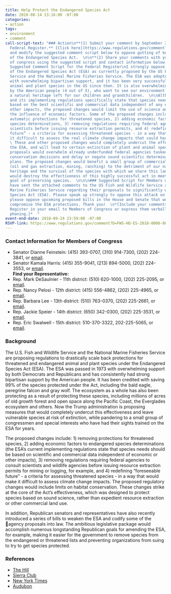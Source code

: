 ```yaml
---
title: Help Protect the Endangered Species Act
date: 2018-08-14 13:16:00 -07:00
categories:
- action
tags:
- environment
- comment
call-script-text: "### Action\n**(1) Submit your comment by September 24th to the
  Federal Register.** [Click here](https://www.regulations.gov/comment?D=FWS-HQ-ES-2018-0006-0001)
  and modify the suggested comment script below to oppose gutting of key provisions
  of the Endangered Species Act.  \n\n**(2) Share your comments with your members
  of congress using the suggested script and contact information below.**  \n\n###
  Suggested Comment Script for the Federal Register\nI strongly oppose any weakening
  of the Endangered Species Act (ESA) as currently proposed by the US Fish and Wildlife
  Service and the National Marine Fisheries Service. The ESA was adopted in 1973,
  with overwhelming bipartisan support, and it has been very successful in preserving
  animal and plant species in the US since then. It is also overwhelmingly supported
  by the American people (4 out of 5), who want to see our environment protected and
  a natural heritage left for our children and grandchildren.  \n\nAlthough the ESA
  and its implementing regulations specifically state that species needs should be
  based on the best scientific and commercial data independent of any economic or
  other impacts, the proposed changes would limit the use of science and increase
  the influence of economic factors. Some of the proposed changes include: 1) removing
  automatic protections for threatened species, 2) adding economic factors to endangered
  species determinations, 3) removing regulations requiring federal agencies to consult
  scientists before issuing resource extraction permits, and 4) redefining “foreseeable
  future” - a criteria for assessing threatened species - in a way that would make
  it difficult to assess the real climate change impacts that could harm species.
  \ These and other proposed changes would completely undercut the effectiveness of
  the ESA, and will lead to certain extinction of plant and animal species. These
  proposals would overwhelm already underfunded federal agencies tasked with making
  conservation decisions and delay or negate sound scientific determinations and recovery
  plans. The proposed changes would benefit a small group of commercial interests
  (oil and gas extraction, mining, ranching) to the detriment of our nation’s national
  heritage and the survival of the species with which we share this land. The changes
  would destroy the effectiveness of this highly successful act in meeting its intended
  goal of preserving species.  \n\n\n### Suggested Script for Members of Congress\nI
  have sent the attached comments to the US Fish and Wildlife Service and National
  Marine Fisheries Service regarding their proposals to significantly weaken the Endangered
  Species Act (ESA). Please speak up strongly to oppose this attack on the ESA and
  please oppose upcoming proposed bills in the House and Senate that would greatly
  compromise the ESA protections. Thank you!  \n*[Include your comments to the Federal
  Register in your email to Members of Congress or express them verbally if you are
  phoning.]*  "
event-end-date: 2018-09-24 23:59:00 -07:00
RSVP-link: https://www.regulations.gov/comment?D=FWS-HQ-ES-2018-0006-0001
---
```


### Contact Information for Members of Congress
  * Senator Dianne Feinstein: (415) 393-0707, (310) 914-7300, (202) 224-3841, or [email](https://www.feinstein.senate.gov/public/index.cfm/e-mail-me).  
  * Senator Kamala Harris: (415) 355-9041, (213) 894-5000, (202) 224-3553, or [email](https://www.harris.senate.gov/contact/email).  
**Find your Representative:**
  * Rep. Mark DeSaulnier - 11th district:  (510) 620-1000, (202) 225-2095, or [email](https://desaulnier.house.gov/contact/email).  
  * Rep. Nancy Pelosi - 12th district:  (415) 556-4862, (202) 225-4965, or [email](https://pelosi.house.gov/contact-me/email-me).  
  * Rep. Barbara Lee - 13th district:  (510) 763-0370, (202) 225-2661, or [email](https://lee.house.gov/contact/email-me).  
  * Rep. Jackie Speier - 14th district: (650) 342-0300, (202) 225-3531, or [email](https://speier.house.gov/contact/email).  
  * Rep. Eric Swalwell - 15th district: 510-370-3322, 202-225-5065, or [email](https://swalwell.house.gov/contact).  

### Background
The U.S. Fish and Wildlife Service and the National Marine Fisheries Service are proposing regulations to drastically scale back protections for threatened and endangered animal and plant species under the Endangered Species Act (ESA). The ESA was passed in 1973 with overwhelming support by both Democrats and Republicans and has consistently had strong bipartisan support by the American people. It has been credited with saving 99% of the species protected under the Act, including the bald eagle, peregrine falcon and gray wolf.  The ecosystem as a whole has also been protecting as a result of protecting these species, including millions of acres of old growth forest and open space along the Pacific Coast, the Everglades ecosystem and others.  Now the Trump administration is proposing measures that would completely undercut this effectiveness and leave vulnerable species at risk of extinction, while pandering to a small group of congressmen and special interests who have had their sights trained on the ESA for years.  

The proposed changes include: 1) removing protections for threatened species, 2) adding economic factors to endangered species determinations (the ESA’s current implementing regulations state that species needs should be based on scientific and commercial data independent of economic or other impacts), 3) removing regulations requiring federal agencies to consult scientists and wildlife agencies before issuing resource extraction permits for mining or logging, for example, and 4) redefining “foreseeable future” - a criteria for assessing threatened species - in a way that would make it difficult to assess climate change impacts. The proposed regulatory changes would include limits on habitat conservation.  These changes strike at the core of the Act’s effectiveness, which was designed to protect species based on sound science, rather than expedient resource extraction or other commercial land use.  

In addition, Republican senators and representatives have also recently introduced a series of bills to weaken the ESA and codify some of the agency proposals into law. The ambitious legislative package would accomplish numerous longstanding Republican goals for amending the ESA, for example, making it easier for the government to remove species from the endangered or threatened lists and preventing organizations from suing to try to get species protected.  

### References
* [The Hill](http://thehill.com/policy/energy-environment/396785-western-lawmakers-introduce-bills-to-amend-endangered-species-act)
* [Sierra Club](https://www.sierraclub.org/sierra/trump-administration-wants-cripple-endangered-species-act)
* [New York Times](https://www.nytimes.com/2018/07/22/opinion/editorials/zinke-interior-endangered-species.html)
* [Audubon](https://www.audubon.org/news/new-proposals-could-significantly-weaken-endangered-species-act)

